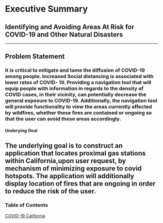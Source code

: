 # Executive Summary



## Identifying and Avoiding Areas At Risk for COVID-19 and Other Natural Disasters         
 ------------------------------------------------------------------------------------------------------------------------------------------------------------------
 
 
 
 ## Problem Statement 
 
### It is critical to mitigate and tame the diffusion of COVID-19 among people. Increased Social distancing is associated with lower rates of COVID- 19.  Providing a navigation tool that will equip people with information in regards to the density of COVID cases, in their vicinity, can potentially decrease the general exposure to COVID-19. Additionally, the navigation tool will provide functionality to view the areas currently affected by wildfires, whether these fires are contained or ongoing so that the user can avoid these areas accordingly.
 
 
 
#### Underying Goal 

The underlying goal is to construct an application that locates proximal gas stations within California,upon user request, by mechanism of minimizing exposure to covid hotspots. The application will additionally display location of fires that are ongoing in order to reduce the risk of the user.
------------------------------------------------------------------------------------------------------------------------------------------------------------------

### Table of Contents 

[COVID-19 California](https://git.generalassemb.ly/shiffraw/Project-3-/blob/master/Data-Acquisition.ipynb)
